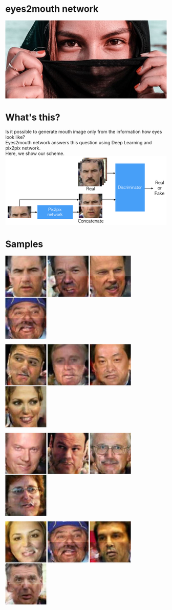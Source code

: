 # eyes2mouth network
!["a"](images/woman.jpg)



# What's this?
Is it possible to generate mouth image only from the information how eyes look like?  
Eyes2mouth network answers this question using Deep Learning and pix2pix network.  
Here, we show our scheme.  
!["a"](../images/architecture.jpg)

# Samples
!["01"](../images/test_0001.png)
!["02"](../images/test_0002.png)
!["03"](../images/test_0003.png)
!["04"](../images/test_0004.png)  

!["05"](../images/test_0005.png)
!["05"](../images/test_0006.png)
!["05"](../images/test_0007.png)
!["05"](../images/test_0008.png)

!["05"](../images/test_0009.png)
!["05"](../images/test_0010.png)
!["05"](../images/test_0011.png)
!["05"](../images/test_0012.png)

!["05"](../images/test_0013.png)
!["05"](../images/test_0004.png)
!["05"](../images/test_0015.png)
!["05"](../images/test_0016.png)

